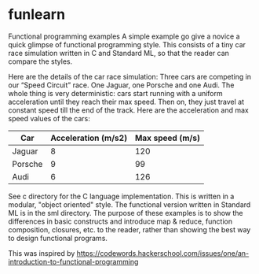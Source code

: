 # funlearn
Functional programming examples
A simple example go give a novice a quick glimpse of functional programming style. This consists of a tiny car race simulation written in C and Standard ML, so that the reader can compare the styles.

Here are the details of the car race simulation:
Three cars are competing in our “Speed Circuit” race. One Jaguar, one Porsche and one Audi. The whole thing is very deterministic: cars start running with a uniform acceleration until they reach their max speed. Then on, they just travel at constant speed till the end of the track. Here are the acceleration and max speed values of the cars:
 
| Car	|  Acceleration (m/s2)	|  Max speed (m/s)|
|------|-----------------------|-----------------|
| Jaguar	| 8	| 120 |
| Porsche | 9 | 99 |
| Audi	| 6 | 126 |
 

See c directory for the C language implementation. This is written in a modular, "object oriented" style. The functional version written in Standard ML is in the sml directory. The purpose of these examples is to show the differences in basic constructs and introduce map & reduce, function composition, closures, etc. to the reader, rather than showing the best way to design functional programs.


This was inspired by https://codewords.hackerschool.com/issues/one/an-introduction-to-functional-programming 






